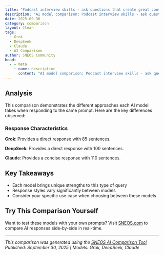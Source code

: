 ```yaml
---
title: "Podcast interview skills - ask questions that create great conversations"
description: "AI model comparison: Podcast interview skills - ask questions that create great conversations..."
date: 2025-09-30
category: comparison
layout: Clean
tags:
  - Grok
  - DeepSeek
  - Claude
  - AI Comparison
author: SNEOS Community
head:
  - - meta
    - name: description
      content: "AI model comparison: Podcast interview skills - ask questions that create great conversations..."
---
```


<ChatComparison
  title="Podcast interview skills - ask questions that create great conversations"
  prompt="Podcast interview skills - ask questions that create great conversations"
  :responses='{
    "Grok": "Conducting a podcast interview that leads to a great conversation requires a mix of preparation, active listening, curiosity, and adaptability. Here are some key skills and tips for asking questions that spark engaging discussions:\n\n---\n\n### **1. Preparation: Know Your Guest and Topic**\n- **Research Your Guest Thoroughly**: Understand their background, expertise, recent work, and any personal or professional stories they\u2019ve shared. This allows you to ask specific, meaningful questions that show you\u2019ve done your homework.\n  - Example: Instead of asking, \u201CTell me about your career,\u201D say, \u201CI saw that your latest project tackled [specific issue]. What inspired you to dive into that topic?\u201D\n- **Understand the Audience**: Tailor questions to what your listeners care about. Think about what unique insights your guest can provide that align with your podcast\u2019s theme.\n- **Prepare a Mix of Questions**: Have a balance of broad, open-ended questions (to get the conversation flowing) and more specific, detailed questions (to dig deeper into interesting topics).\n- **Anticipate Follow-Ups**: Be ready with follow-up questions based on potential answers. This shows you\u2019re engaged and helps uncover deeper stories.\n\n---\n\n### **2. Craft Open-Ended, Thoughtful Questions**\n- **Avoid Yes/No Questions**: Questions that can be answered with a simple \u201Cyes\u201D or \u201Cno\u201D often kill momentum. Instead, frame questions to encourage storytelling or reflection.\n  - Instead of: \u201CDid you enjoy working on that project?\u201D\n  - Ask: \u201CWhat was the most rewarding or challenging part of working on that project?\u201D\n- **Start with \u201CHow\u201D or \u201CWhat\u201D**: These prompts encourage detailed responses.\n  - Example: \u201CHow did you overcome the obstacles you faced early in your career?\u201D\n  - Example: \u201CWhat\u2019s one moment in your journey that completely changed your perspective?\u201D\n- **Focus on Experience and Emotion**: Ask questions that tap into personal experiences, feelings, or lessons learned.\n  - Example: \u201CCan you walk us through a time when you felt completely out of your depth, and how you navigated that?\u201D\n- **Avoid Overly Complex Questions**: Keep questions clear and focused to avoid confusing your guest or derailing the conversation.\n\n---\n\n### **3. Be Curious and Build on Responses**\n- **Listen Actively**: Great conversations come from genuine interest. Pay close attention to your guest\u2019s answers and ask follow-ups based on what they say, rather than sticking rigidly to a script.\n  - Example: If they mention a difficult moment, ask, \u201CHow did that experience shape the way you approach challenges now?\u201D\n- **Ask \u201CWhy\u201D to Go Deeper**: \u201CWhy\u201D questions often uncover motivations, values, and unique insights.\n  - Example: \u201CWhy do you think that particular idea resonated so much with your audience?\u201D\n- **Embrace the Unexpected**: If your guest says something surprising or intriguing, don\u2019t be afraid to pivot and explore that topic further, even if it\u2019s off-script.\n\n---\n\n### **4. Create a Comfortable Environment**\n- **Build Rapport Early**: Start with light, easy questions to help your guest relax. You might chat casually before recording to establish a connection.\n  - Example: \u201CBefore we dive in, I\u2019m curious\u2014how did you get started in this field? Was there a specific moment that sparked your interest?\u201D\n- **Be Empathetic and Respectful**: If discussing sensitive topics, frame questions with care and give your guest space to share as much or as little as they\u2019re comfortable with.\n  - Example: \u201CI know this might be a tough topic to revisit, but I\u2019d love to hear how you managed to move forward after such a challenging time\u2014if you\u2019re open to sharing.\u201D\n- **Encourage Storytelling**: Phrase questions to invite narratives rather than just facts.\n  - Example: \u201CCan you take us back to the moment you realized this was your calling? What did that feel like?\u201D\n\n---\n\n### **5. Balance Structure with Spontaneity**\n- **Have a Loose Roadmap**: While preparation is key, don\u2019t let your list of questions restrict the flow of conversation. Be willing to abandon planned questions if the discussion takes an interesting turn.\n- **Transition Smoothly**: If you\u2019re changing topics, provide context to make the shift feel natural.\n  - Example: \u201CThat\u2019s such a great point about resilience. Speaking of pushing through obstacles, I\u2019d love to hear about your experience with [related topic].\u201D\n- **Don\u2019t Interrupt**: Let your guest finish their thoughts before jumping in with a follow-up or new question. Silence can be powerful\u2014it often gives them space to elaborate.\n\n---\n\n### **6. Ask Questions That Spark Unique Insights**\n- **Challenge Assumptions (Gently)**: Pose questions that invite your guest to think differently or reveal something unexpected.\n  - Example: \u201CA lot of people assume success in your field comes from [X]. Do you think that\u2019s true, or is there a different factor that\u2019s been more important for you?\u201D\n- **Ask About Contradictions or Surprises**: If something in their story or work stands out as counterintuitive, explore it.\n  - Example: \u201CI noticed you made a pretty unconventional choice by [X]. What led you to take that path when most people would have done [Y]?\u201D\n- **Invite Reflection**: Questions about lessons learned or personal growth often lead to profound answers.\n  - Example: \u201CLooking back on everything you\u2019ve accomplished, what\u2019s one thing you wish you\u2019d known earlier?\u201D\n\n---\n\n### **7. Engage Your Audience Through Questions**\n- **Ask Relatable Questions**: Think about what your listeners might want to ask. Frame questions in a way that feels inclusive.\n  - Example: \u201CFor anyone listening who\u2019s just starting out, what\u2019s one piece of advice you\u2019d give them based on your experience?\u201D\n- **Encourage Actionable Takeaways**: Ask questions that provide value or inspiration for your audience.\n  - Example: \u201CWhat\u2019s a simple habit or practice someone could adopt today to improve in [relevant skill or area]?\u201D\n\n---\n\n### **8. Handle Difficult Moments Gracefully**\n- **Pivot if a Question Falls Flat**: If a guest gives a short or unenthusiastic answer, don\u2019t dwell on it. Move on to another topic with a positive tone.\n  - Example: \u201CThanks for sharing that. Let\u2019s shift gears a bit\u2014tell me about [new topic].\u201D\n- **Address Awkwardness Directly (if Needed)**: If a question is misunderstood or creates discomfort, acknowledge it and rephrase or move on.\n  - Example: \u201CI didn\u2019t mean to put you on the spot there\u2014let\u2019s talk about something else. I\u2019m curious about [new topic].\u201D\n\n---\n\n### **9. End on a High Note**\n- **Ask a Reflective or Forward-Looking Question**: Wrap up with something that leaves the audience inspired or curious.\n  - Example: \u201CAs you look ahead, what\u2019s one thing you\u2019re most excited to tackle next?\u201D\n  - Example: \u201CIf you could go back and tell your younger self one thing, what would it be?\u201D\n- **Give Them the Floor**: Let your guest share anything they\u2019d like to promote or emphasize.\n  - Example: \u201CBefore we wrap up, is there anything you\u2019d love for our listeners to know about or check out?\u201D\n\n---\n\n### **10. Practice and Reflect**\n- **Refine Your Skills**: After each interview, listen to the recording and note what worked and what didn\u2019t. Were there missed opportunities for follow-ups? Did certain questions spark great responses?\n- **Seek Feedback**: Ask trusted listeners or peers for input on your interviewing style and question choices.\n- **Experiment**: Try different types of questions (personal, professional, hypothetical) to see what resonates most with your guests and audience.\n\n---\n\nBy combining preparation, genuine curiosity, and active listening, you can ask questions that not only engage your guest but also captivate your audience. Great conversations often come from creating a space where your guest feels valued and excited to share their story. Keep practicing, and over time, you\u2019ll develop a natural flow that makes every interview memorable!",
    "DeepSeek": "Of course! This is a fantastic goal. Moving from a standard Q\u0026A to a truly great conversation is what separates good podcasts from unforgettable ones. It\u0027s about being a guide, not an interrogator.\n\nHere\u2019s a comprehensive guide to asking questions that create great conversations, broken down into mindset, preparation, and specific question types.\n\n### The Foundation: The Interviewer\u0027s Mindset\n\nBefore you even write a question, adopt this mindset:\n\n1.  **Be a Curious Listener, Not a Talk Show Host:** Your primary job is to draw out the guest. Your ego is secondary. Listen actively to their answers, and be prepared to follow the thread, even if it leads away from your script.\n2.  **Serve the Audience:** You are the audience\u0027s proxy. You\u0027re asking the questions they would ask if they were in the room. Your goal is to make the guest look good, sound interesting, and share their most valuable insights.\n3.  **Embrace the \u0022Conversation,\u0022 Not the \u0022Interrogation\u0022:** Think of it as a collaborative exploration of a topic. Your guest is your partner in creating something interesting for the listeners.\n\n---\n\n### Phase 1: Deep Preparation (The Work Before the Mic)\n\nGreat questions are born from great preparation.\n\n*   **Research Extensively:** Go beyond their Wikipedia page.\n    *   Listen to their other recent interviews to avoid the same old questions.\n    *   Read their book, watch their TED Talk, use their product.\n    *   Look for their recent social media posts. What are they thinking about right now?\n*   **Find the \u0022Gold\u0022:** As you research, note down:\n    *   **Contradictions:** \u0022In 2018, you said X, but now you\u0027re doing Y. What changed your mind?\u0022\n    *   **Personal Turning Points:** \u0022What was the moment you knew you had to leave your stable job and start this company?\u0022\n    *   **The \u0022Why\u0022 Behind the \u0022What\u0022:** Everyone knows *what* they did. The great conversation is about *why* they did it and *how* it felt.\n*   **Create a \u0022Road Map,\u0022 Not a Script:** Have a list of topics and key questions, but be flexible. Number them so you can jump around easily if the conversation flows.\n\n---\n\n### Phase 2: The Toolkit of Great Questions\n\nHere are specific types of questions to have in your toolkit, moving from openers to deep dives.\n\n#### 1. The Icebreakers \u0026 Openers (Setting the Tone)\n\nGoal: Make the guest comfortable and signal that this will be different.\n\n*   **Instead of:** \u0022Tell me about yourself.\u0022\n*   **Try:**\n    *   \u0022What\u0027s a project or idea that has you most excited *right now*?\u0022 (Forces a present-tense, passionate answer).\n    *   \u0022For our listeners who might not know your work, if you had to describe the central theme of what you do, what would it be?\u0022 (More philosophical and engaging).\n    *   \u0022Let\u0027s start at a turning point. What was the catalyst for [their famous project/company]?\u0022\n\n#### 2. The \u0022Story\u0022 Questions (Creating Narrative)\n\nGoal: Humans are wired for stories. Unearth them.\n\n*   **The \u0022Origin Story\u0022:** \u0022Take us back to the very beginning. Where were you and what were you feeling when the idea for [X] first hit you?\u0022\n*   **The \u0022Struggle\u0022 Question:** \u0022What was the lowest point, the moment you almost gave up? What did that feel like, and what got you through it?\u0022 (This creates huge empathy).\n*   **The \u0022Aha! Moment\u0022:** \u0022Was there a specific conversation, failure, or piece of data that suddenly made everything click?\u0022\n\n#### 3. The \u0022Peeling the Onion\u0022 Questions (Going Deeper)\n\nGoal: Avoid surface-level answers. Use follow-ups to dig deeper.\n\n*   **The Simple \u0022Why?\u0022:** After any declarative statement, a gentle \u0022Why?\u0022 or \u0022What makes you say that?\u0022 is incredibly powerful.\n*   **The \u0022How Did That Feel?\u0022:** Facts are forgettable; emotions are memorable. \u0022You achieved this huge milestone. What did that success *feel* like after all the struggle?\u0022\n*   **Ask for Specifics:** \u0022That\u0027s fascinating. Can you give me a specific example of what that looked like in practice?\u0022\n\n#### 4. The \u0022Challenging but Respectful\u0022 Questions\n\nGoal: Create tension and credibility without being confrontational.\n\n*   **The \u0022Devil\u0027s Advocate\u0022:** \u0022Some people in your industry argue [opposing viewpoint]. How do you respond to that criticism?\u0022\n*   **The \u0022Reframing\u0022 Question:** \u0022It seems like the common wisdom about this is X, but your work suggests Y. How did you arrive at such a different conclusion?\u0022\n*   **Addressing Failure:** \u0022Let\u0027s talk about [a known failure or setback]. What did you learn from that experience that you couldn\u0027t have learned any other way?\u0022 (Frames failure as a lesson).\n\n#### 5. The \u0022Forward-Looking\u0022 \u0026 \u0022Big Picture\u0022 Questions\n\nGoal: End on a high note and leave the audience with something to think about.\n\n*   **The \u0022Future Casting\u0022:** \u0022Based on what you\u0027re working on now, what do you see changing in our world in the next 5-10 years?\u0022\n*   **The \u0022Legacy\u0022 Question:** \u0022When people look back on your life\u0027s work, what is the one thing you hope they\u0027ll remember or that it led to?\u0022\n*   **The \u0022Action\u0022 Question:** \u0022If our listeners take away one thing from our conversation today and want to act on it, what should that be?\u0022\n\n---\n\n### Phase 3: The Art of the Follow-Up \u0026 Active Listening\n\nThis is where the magic happens *during* the interview.\n\n*   **Let There Be Silence:** Don\u0027t rush to fill a pause after an answer. A moment of silence often prompts the guest to elaborate with their most profound thought.\n*   **Abandon Your Script:** If the guest says something fascinating that\u0027s not on your list, **follow it!** Say, \u0022That\u0027s so interesting, I have to ask you more about that.\u0022 This makes the conversation authentic.\n*   **Paraphrase for Clarity:** \u0022So, if I\u0027m understanding you correctly, you\u0027re saying that the key wasn\u0027t the idea itself, but the timing?\u0022 This shows you\u0027re listening and helps the audience follow along.\n*   **Connect the Dots:** \u0022What you just said about your childhood really reminds me of what you mentioned earlier about your leadership style. Are those two connected?\u0022\n\n### Quick-Fire List: Questions to Avoid\n\n*   **The Yes/No Question:** \u0022Was that difficult?\u0022 (Instead, ask \u0022**In what ways** was that difficult?\u0022)\n*   **The Multi-Part Question:** \u0022What was your strategy, how did you fund it, and what would you do differently?\u0022 (They\u0027ll only answer one. Ask them separately.)\n*   **The Leading Question:** \u0022That must have been incredibly exciting, right?\u0022 (It puts words in their mouth. Let them describe it.)\n*   **The Vague, Clich\u00E9d Question:** \u0022What\u0027s your secret to success?\u0022\n\n### Final Pro-Tips\n\n*   **Pre-Interview Chat:** Have a 5-10 minute informal chat *before* you hit record. This builds rapport and calms nerves.\n*   **End Strong:** Always end by asking the guest how people can find them and their work. And thank them sincerely for their time and insights.\n\nBy combining thorough preparation with a conversational, curious mindset and a toolkit of powerful questions, you\u0027ll stop conducting interviews and start creating the kind of compelling conversations that listeners can\u0027t wait to share.",
    "Claude": "# Podcast Interview Skills: Crafting Questions for Great Conversations\n\n## The Foundation: Mindset Shift\n\n**Think conversation, not interrogation.** The best podcast interviews feel like you\u0027re eavesdropping on a fascinating chat between friends, not witnessing a formal Q\u0026A session.\n\n## Types of Questions That Spark Great Conversations\n\n### 1. Open-Ended Story Starters\n- \u0022Tell me about a time when...\u0022\n- \u0022Walk me through what happened when...\u0022\n- \u0022What was going through your mind during...?\u0022\n- \u0022Paint me a picture of...\u0022\n\n### 2. Emotional Gateway Questions\n- \u0022How did that feel?\u0022\n- \u0022What surprised you most about...?\u0022\n- \u0022What would you tell your younger self about...?\u0022\n- \u0022What keeps you up at night?\u0022\n\n### 3. Contrarian/Challenge Questions (Use Carefully)\n- \u0022Some people might argue that... How would you respond?\u0022\n- \u0022Playing devil\u0027s advocate here...\u0022\n- \u0022What would critics say about your approach?\u0022\n\n### 4. Behind-the-Scenes Questions\n- \u0022What don\u0027t people understand about...?\u0022\n- \u0022What happens behind closed doors that people don\u0027t see?\u0022\n- \u0022What\u0027s the unsexy part of your work that nobody talks about?\u0022\n\n## Advanced Conversation Techniques\n\n### The Follow-Up Ladder\nDon\u0027t just ask one question and move on. Build depth:\n1. Initial question\n2. \u0022Tell me more about that...\u0022\n3. \u0022What did that teach you?\u0022\n4. \u0022How has that changed your approach to...?\u0022\n\n### The Assumption Flip\nInstead of \u0022Do you think X is important?\u0022 try:\n\u0022You\u0027ve said X is crucial. What makes it so important when others might dismiss it?\u0022\n\n### The Vulnerability Bridge\n\u0022I imagine that was difficult/challenging/scary. Can you share what that was really like?\u0022\n\n## Question Preparation Strategies\n\n### Research-Based Questions\n- **Surface level**: Basic facts anyone could Google\n- **Deep level**: Insights only they can provide based on their unique experience\n\n### The 70-30 Rule\n- 70% prepared questions\n- 30% space for spontaneous follow-ups\n\n### Question Categories to Prepare\n1. **Origin story**: How they got started\n2. **Turning points**: Key moments that changed everything\n3. **Current work**: What they\u0027re focused on now\n4. **Lessons learned**: Wisdom they\u0027ve gained\n5. **Future vision**: Where they\u0027re headed\n\n## Conversation Flow Management\n\n### Smooth Transitions\n- \u0022That reminds me of something...\u0022\n- \u0022Speaking of [topic they just mentioned]...\u0022\n- \u0022You touched on something interesting there...\u0022\n\n### When to Interrupt (Politely)\n- Guest goes off on a tangent: \u0022That\u0027s fascinating. Before we lose this thread, can you tell me more about...?\u0022\n- Guest gives a surface answer: \u0022Can you dive deeper into that?\u0022\n\n### Creating Contrast\nFollow heavy topics with lighter ones, complex discussions with personal anecdotes.\n\n## Common Mistakes to Avoid\n\n### The Machine Gun Approach\nAsking multiple questions at once confuses guests. Ask one clear question and wait.\n\n### The Leading Witness\n\u0022Don\u0027t you think that...?\u0022 forces agreement. Instead: \u0022What\u0027s your take on...?\u0022\n\n### The Wikipedia Trap\nAsking for information readily available elsewhere. Focus on personal insights and experiences.\n\n### The Ego Interview\nMaking the conversation about you. Keep the spotlight on your guest.\n\n## Creating Memorable Moments\n\n### The Hypothetical Scenario\n\u0022If you could go back and give one piece of advice to someone just starting in your field, what would it be?\u0022\n\n### The Desert Island Question\n\u0022If you could only keep one principle/tool/habit from everything you\u0027ve learned, what would it be?\u0022\n\n### The Crystal Ball\n\u0022Where do you see [their industry/field] in 10 years?\u0022\n\n## Handling Difficult Situations\n\n### When Guests Give Short Answers\n- \u0022Can you expand on that?\u0022\n- \u0022What\u0027s an example of that?\u0022\n- \u0022Help me understand what you mean by...\u0022\n\n### When Conversation Stalls\nHave backup questions ready:\n- \u0022What\u0027s the most common misconception people have about your work?\u0022\n- \u0022What question do you wish people would ask you but they never do?\u0022\n\n### When Guests Get Defensive\n- Acknowledge their perspective first\n- Reframe as curiosity, not challenge\n- \u0022I\u0027m asking because our audience would be curious about...\u0022\n\n## The Art of Active Listening\n\n### Listen for:\n- **Emotional"
  }'
  published-date="17:22"
/>

## Analysis

This comparison demonstrates the different approaches each AI model takes when responding to the same prompt. Here are the key differences observed:

### Response Characteristics

**Grok**: Provides a direct response with 85 sentences. 

**DeepSeek**: Provides a direct response with 100 sentences. 

**Claude**: Provides a concise response with 110 sentences. 

## Key Takeaways

- Each model brings unique strengths to this type of query
- Response styles vary significantly between models
- Consider your specific use case when choosing between these models

## Try This Comparison Yourself

Want to test these models with your own prompts? Visit [SNEOS.com](https://sneos.com) to compare AI responses side-by-side in real-time.

---

*This comparison was generated using the [SNEOS AI Comparison Tool](https://sneos.com)*
*Published: September 30, 2025 | Models: Grok, DeepSeek, Claude*
